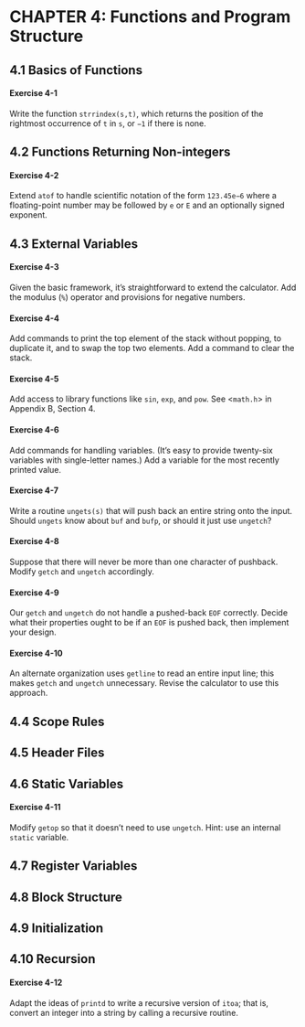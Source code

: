 # CHAPTER 4: Functions and Program Structure

## 4.1 Basics of Functions

#### Exercise 4-1

Write the function `strrindex(s,t)`, which returns the position of the rightmost occurrence of `t` in `s`, or `−1` if there is none.

## 4.2 Functions Returning Non-integers

#### Exercise 4-2

Extend `atof` to handle scientific notation of the form `123.45e−6` where a floating-point number may be followed by `e` or `E` and an optionally signed exponent.

## 4.3 External Variables

#### Exercise 4-3

Given the basic framework, it’s straightforward to extend the calculator. Add the modulus (`%`) operator and provisions for negative numbers.

#### Exercise 4-4

Add commands to print the top element of the stack without popping, to duplicate it, and to swap the top two elements. Add a command to clear the stack.

#### Exercise 4-5

Add access to library functions like `sin`, `exp`, and `pow`. See <`math.h`> in Appendix B, Section 4.

#### Exercise 4-6

Add commands for handling variables. (It’s easy to provide twenty-six variables with single-letter names.) Add a variable for the most recently printed value.

#### Exercise 4-7

Write a routine `ungets(s)` that will push back an entire string onto the input. Should `ungets` know about `buf` and `bufp`, or should it just use `ungetch`?

#### Exercise 4-8

Suppose that there will never be more than one character of pushback. Modify `getch` and `ungetch` accordingly.

#### Exercise 4-9

Our `getch` and `ungetch` do not handle a pushed-back `EOF` correctly. Decide what their properties ought to be if an `EOF` is pushed back, then implement your design.

#### Exercise 4-10

An alternate organization uses `getline` to read an entire input line; this makes `getch` and `ungetch` unnecessary. Revise the calculator to use this approach.

## 4.4 Scope Rules

## 4.5 Header Files

## 4.6 Static Variables

#### Exercise 4-11

Modify `getop` so that it doesn’t need to use `ungetch`. Hint: use an internal `static` variable.

## 4.7 Register Variables

## 4.8 Block Structure

## 4.9 Initialization

## 4.10 Recursion

#### Exercise 4-12

Adapt the ideas of `printd` to write a recursive version of `itoa`; that is, convert an integer into a string by calling a recursive routine.
